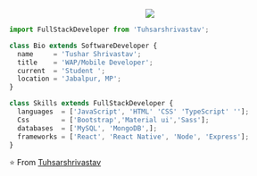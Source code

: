 <p align="center">
  <img src="https://miro.medium.com/max/700/0*UqGyYmWCRQnjLzSk.jpg" />
</p>

```js
import FullStackDeveloper from 'Tuhsarshrivastav';

class Bio extends SoftwareDeveloper {
  name     = 'Tushar Shrivastav';
  title    = 'WAP/Mobile Developer';
  current  = 'Student ';
  location = 'Jabalpur, MP';
}

class Skills extends FullStackDeveloper {
  languages  = ['JavaScript', 'HTML' 'CSS' 'TypeScript' ''];
  Css        = ['Bootstrap','Material ui','Sass'];
  databases  = ['MySQL', 'MongoDB',];
  frameworks = ['React', 'React Native', 'Node', 'Express'];
}
```

⭐️ From [Tuhsarshrivastav](https://github.com/Tuhsarshrivastav)
